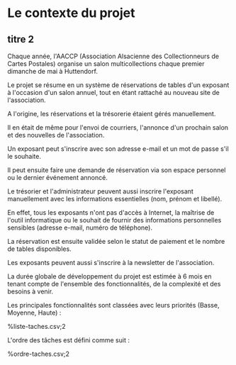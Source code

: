 # Le contexte du projet

## titre 2

Chaque année, l'AACCP (Association Alsacienne des Collectionneurs de Cartes Postales) organise un salon multicollections chaque premier dimanche de mai à Huttendorf.

Le projet se résume en un système de réservations de tables d'un exposant à l'occasion d'un salon annuel, tout en étant rattaché au nouveau site de l'association.

A l'origine, les réservations et la trésorerie étaient gérés manuellement.

Il en était de même pour l'envoi de courriers, l'annonce d'un prochain salon et des nouvelles de l'association.

Un exposant peut s'inscrire avec son adresse e-mail et un mot de passe s'il le souhaite.

Il peut ensuite faire une demande de réservation via son espace personnel ou le dernier événement annoncé.

Le trésorier et l'administrateur peuvent aussi inscrire l'exposant manuellement avec les informations essentielles (nom, prénom et libellé).

En effet, tous les exposants n'ont pas d'accès à Internet, la maîtrise de l'outil informatique ou le souhait de fournir des informations personnelles sensibles (adresse e-mail, numéro de téléphone).

La réservation est ensuite validée selon le statut de paiement et le nombre de tables disponibles.

Les exposants peuvent aussi s'inscrire à la newsletter de l'association.

La durée globale de développement du projet est estimée à 6 mois en tenant compte de l'ensemble des fonctionnalités, de la complexité et des besoins à venir.

Les principales fonctionnalités sont classées avec leurs priorités (Basse, Moyenne, Haute) :

%liste-taches.csv;2

L'ordre des tâches est défini comme suit :

%ordre-taches.csv;2